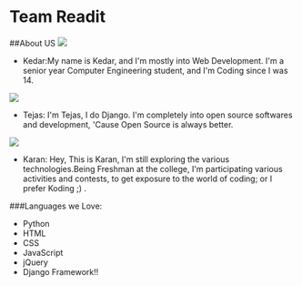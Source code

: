

# Team Readit

##About US
![](https://fbcdn-sphotos-h-a.akamaihd.net/hphotos-ak-xpf1/v/t1.0-9/10580225_10202711730529759_3174830785023129111_n.jpg?oh=12beb3b74562631ceec8782e22e7c9ee&oe=5546A000&__gda__=1425732223_3c0a887c1cf72f35cdf810ac5c071c5a)
- Kedar:My name is Kedar, and I'm mostly into Web Development. I'm a senior year Computer Engineering student, and I'm Coding   since I was 14. 


![](https://fbcdn-sphotos-a-a.akamaihd.net/hphotos-ak-xap1/v/t1.0-9/10001394_10204478774641052_6675991614569878405_n.jpg?oh=62391015bb597a80dcca15648de6ee51&oe=5500C72F&__gda__=1426974842_d2ffa5ec09f7a1f799f48eca5561b113)


- Tejas: I'm Tejas, I do Django. I'm completely into open source softwares and development, 'Cause Open Source is always better.

![](https://scontent-b-ams.xx.fbcdn.net/hphotos-xpf1/v/t1.0-9/10291086_759343774090534_8220890681484063342_n.jpg?oh=ad737ff518374920ae4c5a54db1356f7&oe=550ACD9B)
- Karan: Hey, This is Karan, I'm still exploring the various technologies.Being Freshman at the college, I'm participating various activities and contests, to get exposure to the world of coding; or I prefer Koding ;) .

###Languages we Love:

- Python
- HTML
- CSS
- JavaScript
- jQuery
- Django Framework!!
